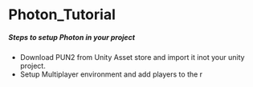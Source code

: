# Photon_Tutorial

##### Steps to setup Photon in your project
- Download PUN2 from Unity Asset store and import it inot your unity project.
- Setup Multiplayer environment and add players to the r
